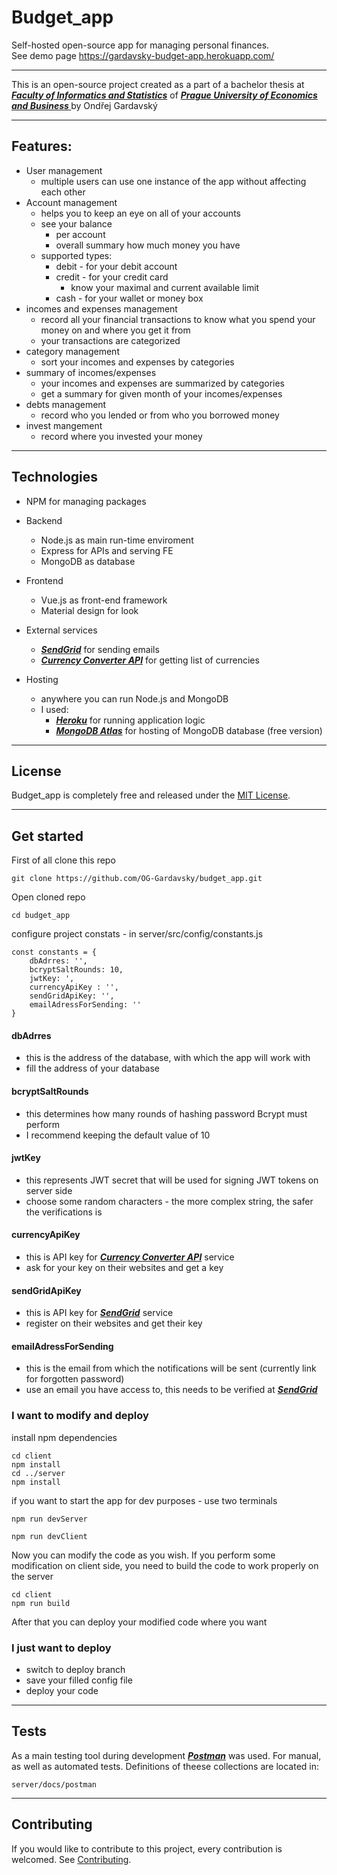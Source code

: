 # Budget_app
Self-hosted open-source app for managing personal finances.  
See demo page https://gardavsky-budget-app.herokuapp.com/

***
This is an open-source project created as a part of a bachelor thesis at
***<a href="https://fis.vse.cz/">Faculty of Informatics and Statistics</a>*** of
***<a href="www.vse.cz">Prague University of Economics and Business </a>***
by Ondřej Gardavský
***

## Features:
- User management
    - multiple users can use one instance of the app without affecting each other
- Account management
    - helps you to keep an eye on all of your accounts
    - see your balance
        - per account
        - overall summary how much money you have
    - supported types:
        - debit - for your debit account
        - credit - for your credit card
            - know your maximal and current available limit
        - cash - for your wallet or money box
- incomes and expenses management
    - record all your financial transactions to know what you spend your money on and where you get it from
    - your transactions are categorized
- category management
    - sort your incomes and expenses by categories
- summary of incomes/expenses
    - your incomes and expenses are summarized by categories
    - get a summary for given month of your incomes/expenses
- debts management
    - record who you lended or from who you borrowed money
- invest mangement
    - record where you invested your money

***
## Technologies
- NPM for managing packages
- Backend
    - Node.js as main run-time enviroment
    - Express for APIs and serving FE
    - MongoDB as database
- Frontend
    - Vue.js as front-end framework
    - Material design for look
- External services
    - ***<a href="https://sendgrid.com/">SendGrid</a>*** for sending emails
    - ***<a href="https://www.currencyconverterapi.com/">Currency Converter API</a>*** for getting list of currencies

- Hosting
    - anywhere you can run Node.js and MongoDB
    - I used:
        - ***<a href="https://www.heroku.com/">Heroku</a>*** for running application logic
        - ***<a href="https://www.mongodb.com/cloud/atlas">MongoDB Atlas</a>*** for hosting of MongoDB database (free version)

***
## License

Budget_app is completely free and released under the [MIT License](https://github.com/OG-Gardavsky/budget_app/blob/main/LICENSE).

***
## Get started

First of all clone this repo
```
git clone https://github.com/OG-Gardavsky/budget_app.git
```

Open cloned repo
```
cd budget_app
```

configure project constats - in server/src/config/constants.js


```
const constants = {
    dbAdrres: '',
    bcryptSaltRounds: 10,
    jwtKey: ',
    currencyApiKey : '',
    sendGridApiKey: '',
    emailAdressForSending: ''
}
```

#### dbAdrres
- this is the address of the database, with which the app will work with
- fill the address of your database


#### bcryptSaltRounds
- this determines how many rounds of hashing password Bcrypt must perform
- I recommend keeping the default value of 10

#### jwtKey
- this represents JWT secret that will be used for signing JWT tokens on server side
- choose some random characters - the more complex string, the safer the verifications is

#### currencyApiKey
- this is API key for ***<a href="https://www.currencyconverterapi.com/">Currency Converter API</a>*** service
- ask for your key on their websites and get a key

#### sendGridApiKey
- this is API key for ***<a href="https://sendgrid.com/">SendGrid</a>*** service
- register on their websites and get their key


#### emailAdressForSending
- this is the email from which the notifications will be sent (currently link for forgotten password)
- use an email you have access to, this needs to be verified at ***<a href="https://sendgrid.com/">SendGrid</a>***


### I want to modify and deploy

install npm dependencies
```
cd client 
npm install
cd ../server
npm install
```

if you want to start the app for dev purposes - use two terminals
```
npm run devServer

npm run devClient
```

Now you can modify the code as you wish. If you perform some modification on client side, you need to build the code to work properly on the server
```
cd client 
npm run build
```

After that you can deploy your modified code where you want


### I just want to deploy 
- switch to deploy branch
- save your filled config file
- deploy your code



***
## Tests
As a main testing tool during development ***<a href="postman.com">Postman</a>*** was used. For manual, as well as automated tests. Definitions of theese collections are located in:
```
server/docs/postman
```

***
## Contributing
If you would like to contribute to this project, every contribution is welcomed. See [Contributing](https://github.com/OG-Gardavsky/budget_app/blob/main/CONTRIBUTING.md).
